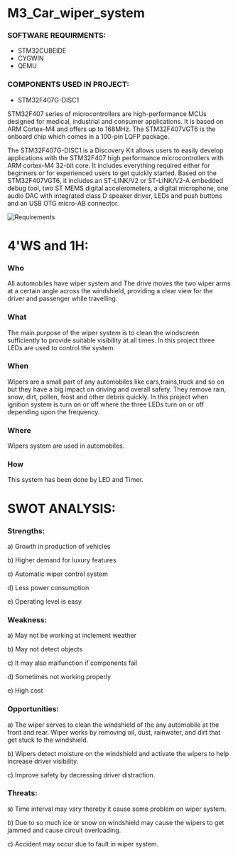 # M3_Car_wiper_system


### SOFTWARE REQUIRMENTS:
* STM32CUBEIDE
* CYGWIN
* QEMU
### COMPONENTS USED IN PROJECT:
* STM32F407G-DISC1

STM32F407 series of microcontrollers are high-performance MCUs designed for medical, industrial and consumer applications. It is based on ARM Cortex-M4 and offers up to 168MHz. The STM32F407VGT6 is the onboard chip which comes in a 100-pin LQFP package.

The STM32F407G-DISC1 is a Discovery Kit allows users to easily develop applications with the STM32F407 high performance microcontrollers with ARM cortex-M4 32-bit core. It includes everything required either for beginners or for experienced users to get quickly started. Based on the STM32F407VGT6, it includes an ST-LINK/V2 or ST-LINK/V2-A embedded debug tool, two ST MEMS digital accelerometers, a digital microphone, one audio DAC with integrated class D speaker driver, LEDs and push buttons and an USB OTG micro-AB connector.


![Requirements](https://user-images.githubusercontent.com/101330247/168212987-61cc2ef9-9088-4991-a8e8-5e01ad125db4.png)


# 4'WS and 1H:
### Who
All automobiles have wiper system and The drive moves the two wiper arms at a certain angle across the windshield, providing a clear view for the driver and passenger while travelling.

### What
The main purpose of the wiper system is to clean the windscreen sufficiently to provide suitable visibility at all times. In this project three LEDs are used to control the system.

### When
Wipers are a small part of any automobiles like cars,trains,truck and so on but they have a big impact on driving and overall safety. They remove rain, snow, dirt, pollen, frost and other debris quickly. In this project when ignition system is turn on or off where the three LEDs turn on or off depending upon the frequency.

### Where
Wipers system are used in automobiles.

### How
This system has been done by LED and Timer.

# SWOT ANALYSIS:
### Strengths:
a) Growth in production of vehicles

b) Higher demand for luxury features

c) Automatic wiper control system

d) Less power consumption

e) Operating level is easy

### Weakness:
a) May not be working at inclement weather

b) May not detect objects

c) It may also malfunction if components fail

d) Sometimes not working properly

e) High cost

### Opportunities:
a) The wiper serves to clean the windshield of the any automobile at the front and rear. Wiper works by removing oil, dust, rainwater, and dirt that get stuck to the windshield.

b) Wipers detect moisture on the windshield and activate the wipers to help increase driver visibility.

c) Improve safety by decressing driver distraction.

### Threats:
a) Time interval may vary thereby it cause some problem on wiper system.

b) Due to so much ice or snow on windshield may cause the wipers to get jammed and cause circuit overloading.

c) Accident may occur due to fault in wiper system.
